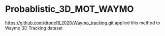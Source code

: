 # Probablistic_3D_MOT_WAYMO
https://github.com/droneRL2020/Waymo_tracking.git applied this method to Waymo 3D Tracking dataset
